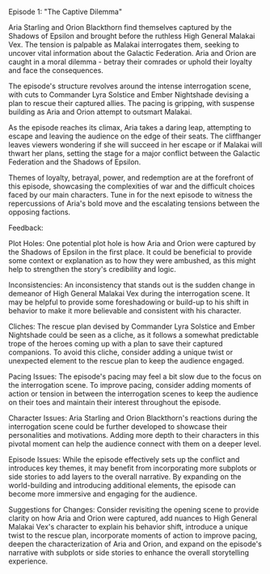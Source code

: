 Episode 1: "The Captive Dilemma"

Aria Starling and Orion Blackthorn find themselves captured by the Shadows of Epsilon and brought before the ruthless High General Malakai Vex. The tension is palpable as Malakai interrogates them, seeking to uncover vital information about the Galactic Federation. Aria and Orion are caught in a moral dilemma - betray their comrades or uphold their loyalty and face the consequences.

The episode's structure revolves around the intense interrogation scene, with cuts to Commander Lyra Solstice and Ember Nightshade devising a plan to rescue their captured allies. The pacing is gripping, with suspense building as Aria and Orion attempt to outsmart Malakai.

As the episode reaches its climax, Aria takes a daring leap, attempting to escape and leaving the audience on the edge of their seats. The cliffhanger leaves viewers wondering if she will succeed in her escape or if Malakai will thwart her plans, setting the stage for a major conflict between the Galactic Federation and the Shadows of Epsilon.

Themes of loyalty, betrayal, power, and redemption are at the forefront of this episode, showcasing the complexities of war and the difficult choices faced by our main characters. Tune in for the next episode to witness the repercussions of Aria's bold move and the escalating tensions between the opposing factions.

Feedback:

Plot Holes: One potential plot hole is how Aria and Orion were captured by the Shadows of Epsilon in the first place. It could be beneficial to provide some context or explanation as to how they were ambushed, as this might help to strengthen the story's credibility and logic.

Inconsistencies: An inconsistency that stands out is the sudden change in demeanor of High General Malakai Vex during the interrogation scene. It may be helpful to provide some foreshadowing or build-up to his shift in behavior to make it more believable and consistent with his character.

Cliches: The rescue plan devised by Commander Lyra Solstice and Ember Nightshade could be seen as a cliche, as it follows a somewhat predictable trope of the heroes coming up with a plan to save their captured companions. To avoid this cliche, consider adding a unique twist or unexpected element to the rescue plan to keep the audience engaged.

Pacing Issues: The episode's pacing may feel a bit slow due to the focus on the interrogation scene. To improve pacing, consider adding moments of action or tension in between the interrogation scenes to keep the audience on their toes and maintain their interest throughout the episode.

Character Issues: Aria Starling and Orion Blackthorn's reactions during the interrogation scene could be further developed to showcase their personalities and motivations. Adding more depth to their characters in this pivotal moment can help the audience connect with them on a deeper level.

Episode Issues: While the episode effectively sets up the conflict and introduces key themes, it may benefit from incorporating more subplots or side stories to add layers to the overall narrative. By expanding on the world-building and introducing additional elements, the episode can become more immersive and engaging for the audience.

Suggestions for Changes: Consider revisiting the opening scene to provide clarity on how Aria and Orion were captured, add nuances to High General Malakai Vex's character to explain his behavior shift, introduce a unique twist to the rescue plan, incorporate moments of action to improve pacing, deepen the characterization of Aria and Orion, and expand on the episode's narrative with subplots or side stories to enhance the overall storytelling experience.